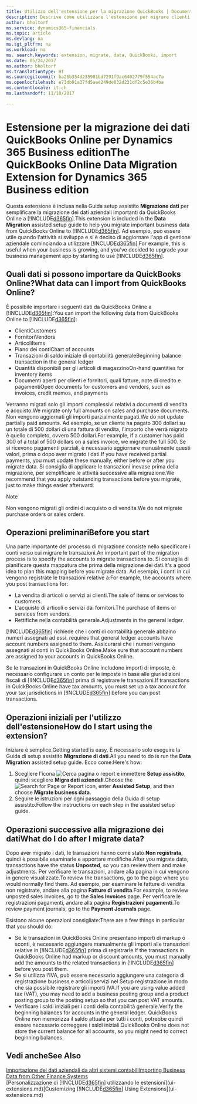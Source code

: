 ```yaml
---
title: Utilizzo dell'estensione per la migrazione QuickBooks | Documenti Microsoft
description: Descrive come utilizzare l'estensione per migrare clienti, fornitori, articoli e conti da QuickBooks Online a Dynamics 365.
author: bholtorf
ms.service: dynamics365-financials
ms.topic: article
ms.devlang: na
ms.tgt_pltfrm: na
ms.workload: na
ms. search.keywords: extension, migrate, data, QuickBooks, import
ms.date: 05/24/2017
ms.author: bholtorf
ms.translationtype: HT
ms.sourcegitcommit: ba26b354d235981bd7291f9ac6402779f554ac7a
ms.openlocfilehash: e73db91a37fd5aee249de032d231df2c5e36b4ba
ms.contentlocale: it-ch
ms.lasthandoff: 11/10/2017

---
```


# <a name="the-quickbooks-online-data-migration-extension-for-dynamics-365-business-edition"></a><span data-ttu-id="10834-103">Estensione per la migrazione dei dati QuickBooks Online per Dynamics 365 Business edition</span><span class="sxs-lookup"><span data-stu-id="10834-103">The QuickBooks Online Data Migration Extension for Dynamics 365 Business edition</span></span>
<span data-ttu-id="10834-104">Questa estensione è inclusa nella Guida setup assistito **Migrazione dati** per semplificare la migrazione dei dati aziendali importanti da QuickBooks Online a [!INCLUDE[d365fin](includes/d365fin_md.md)].</span><span class="sxs-lookup"><span data-stu-id="10834-104">This extension is included in the **Data Migration** assisted setup guide to help you migrate important business data from QuickBooks Online to [!INCLUDE[d365fin](includes/d365fin_md.md)].</span></span> <span data-ttu-id="10834-105">Ad esempio, può essere utile quando l'attività si sviluppa e si è deciso di aggiornare l'app di gestione aziendale cominciando a utilizzare [!INCLUDE[d365fin](includes/d365fin_md.md)].</span><span class="sxs-lookup"><span data-stu-id="10834-105">For example, this is useful when your business is growing, and you've decided to upgrade your business management app by starting to use [!INCLUDE[d365fin](includes/d365fin_md.md)].</span></span>

## <a name="what-data-can-i-import-from-quickbooks-online"></a><span data-ttu-id="10834-106">Quali dati si possono importare da QuickBooks Online?</span><span class="sxs-lookup"><span data-stu-id="10834-106">What data can I import from QuickBooks Online?</span></span>
<span data-ttu-id="10834-107">È possibile importare i seguenti dati da QuickBooks Online a [!INCLUDE[d365fin](includes/d365fin_md.md)]:</span><span class="sxs-lookup"><span data-stu-id="10834-107">You can import the following data from QuickBooks Online to [!INCLUDE[d365fin](includes/d365fin_md.md)]:</span></span>  

* <span data-ttu-id="10834-108">Clienti</span><span class="sxs-lookup"><span data-stu-id="10834-108">Customers</span></span>
* <span data-ttu-id="10834-109">Fornitori</span><span class="sxs-lookup"><span data-stu-id="10834-109">Vendors</span></span>
* <span data-ttu-id="10834-110">Articoli</span><span class="sxs-lookup"><span data-stu-id="10834-110">Items</span></span>
* <span data-ttu-id="10834-111">Piano dei conti</span><span class="sxs-lookup"><span data-stu-id="10834-111">Chart of accounts</span></span>
* <span data-ttu-id="10834-112">Transazioni di saldo iniziale di contabilità generale</span><span class="sxs-lookup"><span data-stu-id="10834-112">Beginning balance transaction in the general ledger</span></span>
* <span data-ttu-id="10834-113">Quantità disponibili per gli articoli di magazzino</span><span class="sxs-lookup"><span data-stu-id="10834-113">On-hand quantities for inventory items</span></span>
* <span data-ttu-id="10834-114">Documenti aperti per clienti e fornitori, quali fatture, note di credito e pagamenti</span><span class="sxs-lookup"><span data-stu-id="10834-114">Open documents for customers and vendors, such as invoices, credit memos, and payments</span></span>

<span data-ttu-id="10834-115">Verranno migrati solo gli importi complessivi relativi a documenti di vendita e acquisto.</span><span class="sxs-lookup"><span data-stu-id="10834-115">We migrate only full amounts on sales and purchase documents.</span></span> <span data-ttu-id="10834-116">Non vengono aggiornati gli importi parzialmente pagati.</span><span class="sxs-lookup"><span data-stu-id="10834-116">We do not update partially paid amounts.</span></span> <span data-ttu-id="10834-117">Ad esempio, se un cliente ha pagato 300 dollari su un totale di 500 dollari di una fattura di vendita, l'importo che verrà migrato è quello completo, ovvero 500 dollari.</span><span class="sxs-lookup"><span data-stu-id="10834-117">For example, if a customer has paid 300 of a total of 500 dollars on a sales invoice, we migrate the full 500.</span></span> <span data-ttu-id="10834-118">Se si ricevono pagamenti parziali, è necessario aggiornare manualmente questi valori, prima o dopo aver migrato i dati.</span><span class="sxs-lookup"><span data-stu-id="10834-118">If you have received partial payments, you must update these manually, either before or after you migrate data.</span></span> <span data-ttu-id="10834-119">Si consiglia di applicare le transazioni inevase prima della migrazione, per semplificare le attività successive alla migrazione.</span><span class="sxs-lookup"><span data-stu-id="10834-119">We recommend that you apply outstanding transactions before you migrate, just to make things easier afterward.</span></span>

> [!NOTE]  
>   <span data-ttu-id="10834-120">Non vengono migrati gli ordini di acquisto o di vendita.</span><span class="sxs-lookup"><span data-stu-id="10834-120">We do not migrate purchase orders or sales orders.</span></span>

## <a name="before-you-start"></a><span data-ttu-id="10834-121">Operazioni preliminari</span><span class="sxs-lookup"><span data-stu-id="10834-121">Before you start</span></span>
<span data-ttu-id="10834-122">Una parte importante del processo di migrazione consiste nello specificare i conti verso cui migrare le transazioni.</span><span class="sxs-lookup"><span data-stu-id="10834-122">An important part of the migration process is to specify the accounts to migrate transactions to.</span></span> <span data-ttu-id="10834-123">Si consiglia di pianificare questa mappatura che prima della migrazione dei dati.</span><span class="sxs-lookup"><span data-stu-id="10834-123">It's a good idea to plan this mapping before you migrate data.</span></span> <span data-ttu-id="10834-124">Ad esempio, i conti in cui vengono registrate le transazioni relative a:</span><span class="sxs-lookup"><span data-stu-id="10834-124">For example, the accounts where you post transactions for:</span></span>  

* <span data-ttu-id="10834-125">La vendita di articoli o servizi ai clienti.</span><span class="sxs-lookup"><span data-stu-id="10834-125">The sale of items or services to customers.</span></span>
* <span data-ttu-id="10834-126">L'acquisto di articoli o servizi dai fornitori.</span><span class="sxs-lookup"><span data-stu-id="10834-126">The purchase of items or services from vendors.</span></span>  
* <span data-ttu-id="10834-127">Rettifiche nella contabilità generale.</span><span class="sxs-lookup"><span data-stu-id="10834-127">Adjustments in the general ledger.</span></span>  

[!INCLUDE[d365fin](includes/d365fin_md.md)]<span data-ttu-id="10834-128"> richiede che i conti di contabilità generale abbaino numeri assegnati ad essi.</span><span class="sxs-lookup"><span data-stu-id="10834-128"> requires that general ledger accounts have account numbers assigned to them.</span></span> <span data-ttu-id="10834-129">Assicurarsi che i numeri vengano assegnati ai conti in QuickBooks Online.</span><span class="sxs-lookup"><span data-stu-id="10834-129">Make sure that account numbers are assigned to your accounts in QuickBooks Online.</span></span>

<span data-ttu-id="10834-130">Se le transazioni in QuickBooks Online includono importi di imposte, è necessario configurare un conto per le imposte in base alle giurisdizioni fiscali di [!INCLUDE[d365fin](includes/d365fin_md.md)] prima di registrare le transazioni.</span><span class="sxs-lookup"><span data-stu-id="10834-130">If transactions in QuickBooks Online have tax amounts, you must set up a tax account for your tax jurisdictions in [!INCLUDE[d365fin](includes/d365fin_md.md)] before you can post transactions.</span></span>

## <a name="how-do-i-start-using-the-extension"></a><span data-ttu-id="10834-131">Operazioni iniziali per l'utilizzo dell'estensione</span><span class="sxs-lookup"><span data-stu-id="10834-131">How do I start using the extension?</span></span>
<span data-ttu-id="10834-132">Iniziare è semplice.</span><span class="sxs-lookup"><span data-stu-id="10834-132">Getting started is easy.</span></span> <span data-ttu-id="10834-133">È necessario solo eseguire la Guida di setup assistito **Migrazione di dati**.</span><span class="sxs-lookup"><span data-stu-id="10834-133">All you need to do is run the **Data Migration** assisted setup guide.</span></span> <span data-ttu-id="10834-134">Ecco come:</span><span class="sxs-lookup"><span data-stu-id="10834-134">Here's how:</span></span>

1. <span data-ttu-id="10834-135">Scegliere l'icona ![Cerca pagina o report](media/ui-search/search_small.png "icona Cerca pagina o report") e immettere **Setup assistito**, quindi scegliere **Migra dati aziendali**.</span><span class="sxs-lookup"><span data-stu-id="10834-135">Choose the ![Search for Page or Report](media/ui-search/search_small.png "Search for Page or Report icon") icon, enter **Assisted Setup**, and then choose **Migrate business data**.</span></span>
2. <span data-ttu-id="10834-136">Seguire le istruzioni per ogni passaggio della Guida di setup assistito.</span><span class="sxs-lookup"><span data-stu-id="10834-136">Follow the instructions on each step in the assisted setup guide.</span></span>

## <a name="what-do-i-do-after-i-migrate-data"></a><span data-ttu-id="10834-137">Operazioni successive alla migrazione dei dati</span><span class="sxs-lookup"><span data-stu-id="10834-137">What do I do after I migrate data?</span></span>
<span data-ttu-id="10834-138">Dopo aver migrato i dati, le transazioni hanno come stato **Non registrata**, quindi è possibile esaminarle e apportare modifiche.</span><span class="sxs-lookup"><span data-stu-id="10834-138">After you migrate data, transactions have the status **Unposted**, so you can review them and make adjustments.</span></span> <span data-ttu-id="10834-139">Per verificare le transazioni, andare alla pagina in cui vengono in genere visualizzate.</span><span class="sxs-lookup"><span data-stu-id="10834-139">To review the transactions, go to the page where you would normally find them.</span></span> <span data-ttu-id="10834-140">Ad esempio, per esaminare le fatture di vendita non registrate, andare alla pagina **Fatture di vendita**.</span><span class="sxs-lookup"><span data-stu-id="10834-140">For example, to review unposted sales invoices, go to the **Sales Invoices** page.</span></span> <span data-ttu-id="10834-141">Per verificare le registrazioni pagamenti, andare alla pagina **Registrazioni pagamenti**.</span><span class="sxs-lookup"><span data-stu-id="10834-141">To review payment journals, go to the **Payment Journals** page.</span></span>   

<span data-ttu-id="10834-142">Esistono alcune operazioni consigliate:</span><span class="sxs-lookup"><span data-stu-id="10834-142">There are a few things in particular that you should do:</span></span>

* <span data-ttu-id="10834-143">Se le transazioni in QuickBooks Online presentano importi di markup o sconti, è necessario aggiungere manualmente gli importi alle transazioni relative in [!INCLUDE[d365fin](includes/d365fin_md.md)] prima di registrarle.</span><span class="sxs-lookup"><span data-stu-id="10834-143">If the transactions in QuickBooks Online had markup or discount amounts, you must manually add the amounts to the related transactions in [!INCLUDE[d365fin](includes/d365fin_md.md)] before you post them.</span></span>
* <span data-ttu-id="10834-144">Se si utilizza l'IVA, può essere necessario aggiungere una categoria di registrazione business e articoli/servizi nel Setup registrazione in modo che sia possibile registrare gli importi IVA.</span><span class="sxs-lookup"><span data-stu-id="10834-144">If you are using value added tax (VAT), you may need to add a business posting group and a product posting group to the posting setup so that you can post VAT amounts.</span></span>
* <span data-ttu-id="10834-145">Verificare i saldi iniziali per i conti della contabilità generale.</span><span class="sxs-lookup"><span data-stu-id="10834-145">Verify the beginning balances for accounts in the general ledger.</span></span> <span data-ttu-id="10834-146">QuickBooks Online non memorizza il saldo attuale per tutti i conti, potrebbe quindi essere necessario correggere i saldi iniziali.</span><span class="sxs-lookup"><span data-stu-id="10834-146">QuickBooks Online does not store the current balance for all accounts, so you might need to correct beginning balances.</span></span>

## <a name="see-also"></a><span data-ttu-id="10834-147">Vedi anche</span><span class="sxs-lookup"><span data-stu-id="10834-147">See Also</span></span>
[<span data-ttu-id="10834-148">Importazione dei dati aziendali da altri sistemi contabili</span><span class="sxs-lookup"><span data-stu-id="10834-148">Importing Business Data from Other Finance Systems</span></span>](upload-data.md)  
<span data-ttu-id="10834-149">[Personalizzazione di [!INCLUDE[d365fin](includes/d365fin_md.md)] utilizzando le estensioni](ui-extensions.md)</span><span class="sxs-lookup"><span data-stu-id="10834-149">[Customizing [!INCLUDE[d365fin](includes/d365fin_md.md)] Using Extensions](ui-extensions.md)</span></span>  

